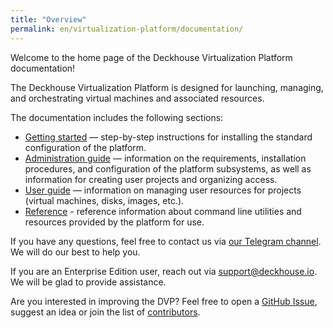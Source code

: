 ```yaml
---
title: "Overview"
permalink: en/virtualization-platform/documentation/
---
```


Welcome to the home page of the Deckhouse Virtualization Platform documentation!

The Deckhouse Virtualization Platform is designed for launching, managing, and orchestrating virtual machines and associated resources.

The documentation includes the following sections:

- [Getting started](/products/virtualization-platform/gs/bm/) — step-by-step instructions for installing the standard configuration of the platform.
- [Administration guide](/products/virtualization-platform/documentation/admin/overview.html) — information on the requirements, installation procedures, and configuration of the platform subsystems, as well as information for creating user projects and organizing access.
- [User guide](/products/virtualization-platform/documentation/user/overview.html) — information on managing user resources for projects (virtual machines, disks, images, etc.).
- [Reference](/products/virtualization-platform/reference/mc.html) - reference information about command line utilities and resources provided by the platform for use.

If you have any questions, feel free to contact us via [our Telegram channel](https://t.me/deckhouse).
We will do our best to help you.

If you are an Enterprise Edition user, reach out via <a href="mailto:support@deckhouse.io">support@deckhouse.io</a>.
We will be glad to provide assistance.

Are you interested in improving the DVP?
Feel free to open a [GitHub Issue](https://github.com/deckhouse/virtualization/issues/),
suggest an idea or join the list of [contributors](https://github.com/deckhouse/virtualization/blob/main/CONTRIBUTING.md).
